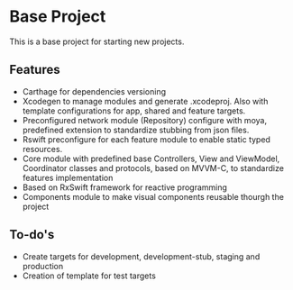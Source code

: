 # Base Project

This is a base project for starting new projects.

## Features
- Carthage for dependencies versioning
- Xcodegen to manage modules and generate .xcodeproj. Also with template configurations for app, shared and feature targets.
- Preconfigured network module (Repository) configure with moya, predefined extension to standardize stubbing from json files.
- Rswift preconfigure for each feature module to enable static typed resources.
- Core module with predefined base Controllers, View and ViewModel, Coordinator classes and protocols, based on MVVM-C, to standardize features implementation
- Based on RxSwift framework for reactive programming
- Components module to make visual components reusable thourgh the project 

## To-do's
- Create targets for development, development-stub, staging and production
- Creation of template for test targets
